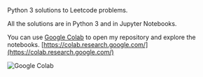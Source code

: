 Python 3 solutions to Leetcode problems.

All the solutions are in Python 3 and in Jupyter Notebooks.

You can use [Google Colab](https://colab.research.google.com/) to open my repository and explore the notebooks.
[https://colab.research.google.com/](https://colab.research.google.com/)

![Google Colab](https://github.com/ArjunAnkathatti/algorithms-and-data-structures/images/Google_Colab.png)
